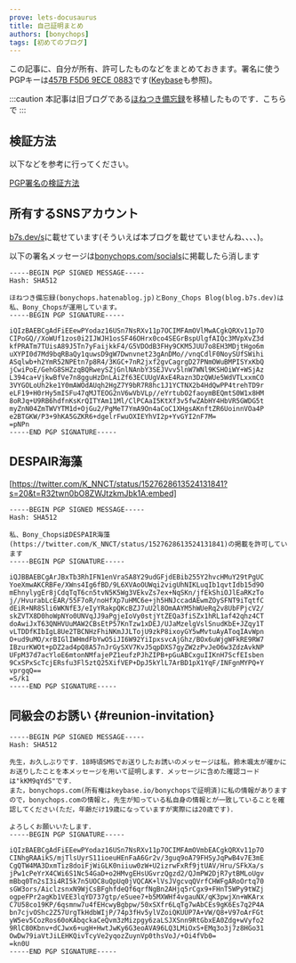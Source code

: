 ```yaml
---
prove: lets-docusaurus
title: 自己証明まとめ
authors: [bonychops]
tags: [初めてのブログ]
---
```


この記事に、自分が所有、許可したものなどをまとめておきます。署名に使うPGPキーは[457B F5D6 9ECE 0883](https://keybase.io/bonychops/pgp_keys.asc)です([Keybase](https://keybase.io/bonychops)も参照)。
<!--truncate-->


:::caution
本記事は旧ブログである[ほねつき備忘録](https://bonychops.hatenablog.jp)を移植したものです．こちらで
:::




## 検証方法
以下などを参考に行ってください。

[PGP署名の検証方法](/v1/2022/05/20/PGP-check)



## 所有するSNSアカウント
[b7s.dev/s](https://b7s.dev/s)に載せています(そういえば本ブログを載せていませんね、、、、)。

以下の署名メッセージは[bonychops.com/socials](https://bonychops.com/socials)に掲載したら消します
```
-----BEGIN PGP SIGNED MESSAGE-----
Hash: SHA512

ほねつき備忘録(bonychops.hatenablog.jp)とBony_Chops Blog(blog.b7s.dev)は私、Bony_Chopsが運用しています。
-----BEGIN PGP SIGNATURE-----

iQIzBAEBCgAdFiEEewPYodaz16USn7NsRXv11p7OCIMFAmOVlMwACgkQRXv11p7O
CIPoGQ//XoWUf1zos0i2IJWJH1osSF46OHrx0co4SEGrBspUlgfAIQc3MVpXvZ3d
kfPRATm7TUisA89J5Tn7yFaijkkF4/G5VDOdB3FHy9CKM5JUU7o8EH3MDjtHgo6m
uXYPI0d7Md9bqRBaQy1quwsD9gW7Dwnvnet23gAnDMo//vnqCdlF0NoySUfSWihi
ASqlwb+h2YmR52NPEtn7p8R4/3KGC+7nR2jxf2gvCagrgD27PNmOWuBMPISYxKbQ
jCwiPoE/GehG8SHZzqBQRweySZjGnlNAnbY3SEJVvv5lnW7WNl9KSHOiWY+WSjAz
L394ca+VjkwBfVe7n8gguHzDnLAiZf63ECUUgVAxE4Razn3DzQWUe5WdVTLxxmCO
3VYGOLoUh2ke1Y0mAWOdAUqh2HgZ7Y9bR7R8hc1J1YCTNX2b4HdQwPP4trehTD9r
eLF19+H0rHy5mISFu47qMJTEOG2nV6wVbVLp//eYrtubO2faoymBEQmtS0W1x8HM
8oRJq+U9RB6hdfnKsKrQITYAm11Ml/ClPCAaI5KtXf3v5fwZAbHY4HbVR5GWDG5t
myZnN04ZmTWVYTM1d+OjGu2/PgMeT7YmA9On4aCoC1XHgsAKnftZR6UoinnVOa4P
e2BTGKW/P3+9hKA5GZKR6+dgelrFwuOXIEYhVI2p+YvGYI2nF7M=
=pNPn
-----END PGP SIGNATURE-----
```

## DESPAIR海藻

[https://twitter.com/K_NNCT/status/1527628613524131841?s=20&t=R32twn0bO8ZWJtzkmJbk1A:embed]

```
-----BEGIN PGP SIGNED MESSAGE-----
Hash: SHA512

私、Bony_ChopsはDESPAIR海藻(https://twitter.com/K_NNCT/status/1527628613524131841)の掲載を許可しています
-----BEGIN PGP SIGNATURE-----

iQJBBAEBCgArJBxTb3RhIFN1enVraSA8Y29udGFjdEBib255Y2hvcHMuY29tPgUC
YoeXmwAKCRBFe/XWns4Ig6fBD/9L6XVAoOUWqi2vigUhNIKLuqIb1qvtIdb15d9O
mEhnylygEr8jCdqTqT6cn5tvN5K5Wg3VEkvZs7ex+NqSKn/jfEkShiOJlEaRKzTo
j//HvurabLcEAR/55F7oR/noHfXp7uHMC6e+jh5HNJccadAEwmZOySFNT9iTqtfC
dEiR+NR8Sli6WKNfE3/eIyYRakpQKcBZJ7uU2l8OmAAYM5hWUeRq2v8UbFPjcV2/
skZVTX8D0hoWpNYo0UNVqJJ9aPgjeIoVy0stjYtZEQa3fiSZx1hRL1af42qhz4CT
doAwiJxT63QNHVUuMAW2CBsEtP57KnTzw1xDEJ/UJaMzelgVslSnudKbE+JZqy1T
vLTDDfKIbIgL8Ue2TBCNHzFhiNKmJJLTojU9zkP8ixoyGY5wMvtuAyAToqIAvWpn
O+ud9uMO/xrBIGlIWHmdFbYwO5iJI6W92YiIpxsvcAjGhz/BOx6uWjgWFkRE9RW7
IBzurKWOt+pDZ2ad4pQ8A57nJrGySXV7KvJ5qpDXS7gyZW2zPvJeO6w3ZdzAvkNP
UFpM37d7acYloE6mtonNMfajePZ1eufzPJhZIPB+pGuABCxguIIKnH7ScfEIsben
9CxSPxScTcjERsfu3Fl5ztQ25XifVEP+DpJ5kYlL7ArBD1pX1YqF/INFgnMYPQ+Y
vprgqQ==
=S/k1
-----END PGP SIGNATURE-----
```

## 同級会のお誘い {#reunion-invitation}
```
-----BEGIN PGP SIGNED MESSAGE-----
Hash: SHA512

先生，お久しぶりです．18時頃SMSでお送りしたお誘いのメッセージは私，鈴木颯太が確かにお送りしたことを本メッセージを用いて証明します．メッセージに含めた確認コードは"kKM9qYdS"です．
また，bonychops.com(所有権はkeybase.io/bonychopsで証明済)に私の情報がありますので，bonychops.comの情報と，先生が知っている私自身の情報とが一致していることを確認してください(ただ，年齢だけ19歳になっていますが実際には20歳です)．

よろしくお願いいたします．
-----BEGIN PGP SIGNATURE-----

iQIzBAEBCgAdFiEEewPYodaz16USn7NsRXv11p7OCIMFAmOVmbEACgkQRXv11p7O
CINhgRAAikS/mjTlsUyrS11ioeuHEnFaA6Gr2v/3guq9oA79FHSyJqPwB4v7E3mE
CgQTW4MA3DxmTiz8doiFjWiGLK0niiuw0zW+U2izrwFxRf9jtUAV/Hru/SFkXa/s
jPw1cPeYrX4CWi6S1Nc54GaD+o2HMvgEHsUGvrzQgzd2/QJmPW2DjR7ytBMLoUgv
mBbq0Tn2sI3i4RI5k7n5UOC8uQpUq0jVQCAK+lVsJVgcvqQVrfCHWFgARoOrtq70
sGW3ors/AiclzsnxN9WjCsBFghfdeQf6qrfNgBn2AHjq5rCgx9+FHnT5WPy9tWZj
ogpeFPr2agKb1VEE3lqYD737gtp/eSuee7+b5MXWHf4vgauNX/qK3pwjXn+WKArx
C7U58co19KP/6qsmnw7u4fEHcwyBgbpw/50xSXfr6LqTg7wAbCEs9gK6Es7q2P4A
bn7cjvOShc2Z57UrgTkHdbWIjP/74p3fHv5ylVZoiQKUUP7A+VW/Q8+V97oArFGt
yW5ev5CozRos60oKAbqckaCeQvm3zMizpgy6zaLSJXSnn9RtGbxEA0Zdg+wVyfo2
9RlC80Kbnv+dCJwx6+ugH+HwtJwKy6G3eoAVA96LQ3LMiOxS+EMq3o3j7z8HGo31
OwDw79iaVtJiLEHKQivTcyVe2yqozZuynVp0thsVoJ/+Oi4fVb0=
=kn0U
-----END PGP SIGNATURE-----
```